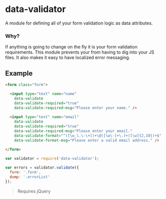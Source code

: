 # data-validator
A module for defining all of your form validation logic as data attributes.

### Why?

If anything is going to change on the fly it is your form validation requirements.
This module prevents your from having to dig into your JS files.  It also makes it
easy to have localized error messaging.

## Example

```html
<form class="form">

  <input type="text" name="name"
    data-validate
    data-validate-required="true"
    data-validate-required-msg="Please enter your name." />
    
  <input type="text" name="email"
    data-validate
    data-validate-required="true"
    data-validate-required-msg="Please enter your email."
    data-validate-format="^([\w_\.\-\+])+\@([\w\-]+\.)+([\w]{2,10})+$"
    data-validate-format-msg="Please enter a valid email address." />
    
</form>
```

```javascript
var validator = require('data-validator');

var errors = validator.validate({
  form: '.form',
  dump: '.errorList'
});
```

> Requires jQuery
